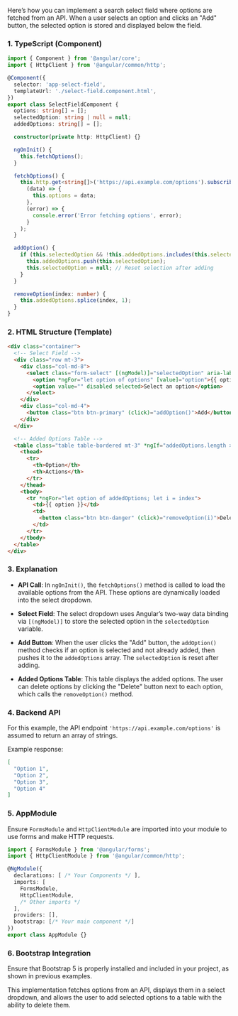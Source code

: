 Here’s how you can implement a search select field where options are fetched from an API. When a user selects an option and clicks an "Add" button, the selected option is stored and displayed below the field.

### 1. **TypeScript (Component)**
```typescript
import { Component } from '@angular/core';
import { HttpClient } from '@angular/common/http';

@Component({
  selector: 'app-select-field',
  templateUrl: './select-field.component.html',
})
export class SelectFieldComponent {
  options: string[] = [];
  selectedOption: string | null = null;
  addedOptions: string[] = [];

  constructor(private http: HttpClient) {}

  ngOnInit() {
    this.fetchOptions();
  }

  fetchOptions() {
    this.http.get<string[]>('https://api.example.com/options').subscribe(
      (data) => {
        this.options = data;
      },
      (error) => {
        console.error('Error fetching options', error);
      }
    );
  }

  addOption() {
    if (this.selectedOption && !this.addedOptions.includes(this.selectedOption)) {
      this.addedOptions.push(this.selectedOption);
      this.selectedOption = null; // Reset selection after adding
    }
  }

  removeOption(index: number) {
    this.addedOptions.splice(index, 1);
  }
}
```

### 2. **HTML Structure (Template)**
```html
<div class="container">
  <!-- Select Field -->
  <div class="row mt-3">
    <div class="col-md-8">
      <select class="form-select" [(ngModel)]="selectedOption" aria-label="Select option">
        <option *ngFor="let option of options" [value]="option">{{ option }}</option>
        <option value="" disabled selected>Select an option</option>
      </select>
    </div>
    <div class="col-md-4">
      <button class="btn btn-primary" (click)="addOption()">Add</button>
    </div>
  </div>

  <!-- Added Options Table -->
  <table class="table table-bordered mt-3" *ngIf="addedOptions.length > 0">
    <thead>
      <tr>
        <th>Option</th>
        <th>Actions</th>
      </tr>
    </thead>
    <tbody>
      <tr *ngFor="let option of addedOptions; let i = index">
        <td>{{ option }}</td>
        <td>
          <button class="btn btn-danger" (click)="removeOption(i)">Delete</button>
        </td>
      </tr>
    </tbody>
  </table>
</div>
```

### 3. **Explanation**
- **API Call**: In `ngOnInit()`, the `fetchOptions()` method is called to load the available options from the API. These options are dynamically loaded into the select dropdown.
  
- **Select Field**: The select dropdown uses Angular’s two-way data binding via `[(ngModel)]` to store the selected option in the `selectedOption` variable.

- **Add Button**: When the user clicks the "Add" button, the `addOption()` method checks if an option is selected and not already added, then pushes it to the `addedOptions` array. The `selectedOption` is reset after adding.

- **Added Options Table**: This table displays the added options. The user can delete options by clicking the "Delete" button next to each option, which calls the `removeOption()` method.

### 4. **Backend API**
For this example, the API endpoint `'https://api.example.com/options'` is assumed to return an array of strings.

Example response:
```json
[
  "Option 1",
  "Option 2",
  "Option 3",
  "Option 4"
]
```

### 5. **AppModule**
Ensure `FormsModule` and `HttpClientModule` are imported into your module to use forms and make HTTP requests.

```typescript
import { FormsModule } from '@angular/forms';
import { HttpClientModule } from '@angular/common/http';

@NgModule({
  declarations: [ /* Your Components */ ],
  imports: [
    FormsModule,
    HttpClientModule,
    /* Other imports */
  ],
  providers: [],
  bootstrap: [/* Your main component */]
})
export class AppModule {}
```

### 6. **Bootstrap Integration**
Ensure that Bootstrap 5 is properly installed and included in your project, as shown in previous examples.

This implementation fetches options from an API, displays them in a select dropdown, and allows the user to add selected options to a table with the ability to delete them.
